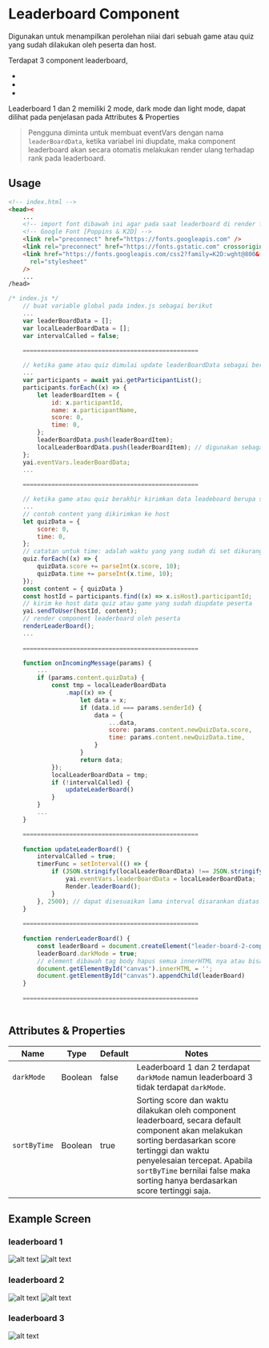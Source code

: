 # Leaderboard Component 

Digunakan untuk menampilkan perolehan niiai dari sebuah game atau quiz yang sudah dilakukan oleh peserta dan host.

Terdapat 3 component leaderboard,
- <leader-board-1-component></leader-board-1-component>
- <leader-board-2-component></leader-board-2-component>
- <leader-board-3-component></leader-board-3-component>

Leaderboard 1 dan 2 memiliki 2 mode, dark mode dan light mode, dapat dilihat pada penjelasan pada Attributes & Properties

>Pengguna diminta untuk membuat eventVars dengan nama `leaderBoardData`, ketika variabel ini diupdate, maka component leaderboard akan secara otomatis melakukan render ulang terhadap rank pada leaderboard.

## Usage

``````html
<!-- index.html -->
<head><
    ...
    <!-- import font dibawah ini agar pada saat leaderboard di render font sama dengan design yang telah dibuat -->
    <!-- Google Font [Poppins & K2D] -->
    <link rel="preconnect" href="https://fonts.googleapis.com" />
    <link rel="preconnect" href="https://fonts.gstatic.com" crossorigin />
    <link href="https://fonts.googleapis.com/css2?family=K2D:wght@800&family=Poppins:ital,wght@0,400;0,500;1,600&display=swap"
      rel="stylesheet"
    />
    ...
/head>
``````

```javascript
/* index.js */
    // buat variable global pada index.js sebagai berikut
    ...
    var leaderBoardData = [];
    var localLeaderBoardData = [];
    var intervalCalled = false;
    
    =================================================

    // ketika game atau quiz dimulai update leaderBoardData sebagai berikut (pada function start)
    ...
    var participants = await yai.getParticipantList();
    participants.forEach((x) => {
        let leaderBoardItem = {
            id: x.participantId,
            name: x.participantName,
            score: 0,
            time: 0,
        };
        leaderBoardData.push(leaderBoardItem);
        localLeaderBoardData.push(leaderBoardItem); // digunakan sebagai pembanding ketika akan mengupdate eventVars leaderBoardData di akhir
    };
    yai.eventVars.leaderBoardData;
    ...
    
    =================================================

    // ketika game atau quiz berakhir kirimkan data leadeboard berupa score dan time tiap peserta kepada host (pada function submit)
    ...
    // contoh content yang dikirimkan ke host
    let quizData = {
        score: 0,
        time: 0,
    };
    // catatan untuk time: adalah waktu yang yang sudah di set dikurangi dengan waktu mengerjakan quiz atau game dalam bentuk detik, contoh quiz atau game diberikan waktu 2 menit (120 detik) dan peserta mengerjakannya dengan waktu 50 detik, maka value untuk property time adalah 120 (detik) - 50 (detik) = 70 (detik)
    quiz.forEach((x) => {
        quizData.score += parseInt(x.score, 10);
        quizData.time += parseInt(x.time, 10);
    });
    const content = { quizData }
    const hostId = participants.find((x) => x.isHost).participantId;
    // kirim ke host data quiz atau game yang sudah diupdate peserta
    yai.sendToUser(hostId, content);
    // render component leaderboard oleh peserta
    renderLeaderBoard();
    ...
    
    =================================================

    function onIncomingMessage(params) {
        ...
        if (params.content.quizData) {
            const tmp = localLeaderBoardData
                .map((x) => {
                    let data = x;
                    if (data.id === params.senderId) {
                        data = {
                            ...data,
                            score: params.content.newQuizData.score,
                            time: params.content.newQuizData.time,
                        }
                    }
                    return data;
            });
            localLeaderBoardData = tmp;
            if (!intervalCalled) {
                updateLeaderBoard()
            }
        }
        ...
    }

    =================================================
    
    function updateLeaderBoard() {
        intervalCalled = true;
        timerFunc = setInterval(() => {
            if (JSON.stringify(localLeaderBoardData) !== JSON.stringify(yai.eventVars.leaderBoardData)) {
                yai.eventVars.leaderBoardData = localLeaderBoardData;
                Render.leaderBoard();
            }
        }, 2500); // dapat disesuaikan lama interval disarankan diatas 1 detik agar tidak terlalu sering eventVars diupdate
    }
    
    =================================================
    
    function renderLeaderBoard() {
        const leaderBoard = document.createElement("leader-board-2-component");
        leaderBoard.darkMode = true;
        // element dibawah tag body hapus semua innerHTML nya atau bisa menggunakan show hide element
        document.getElementById("canvas").innerHTML = '';
        document.getElementById("canvas").appendChild(leaderBoard)
    }
    
    =================================================
    
```



## Attributes & Properties

| Name                            | Type     | Default  | Notes                                                        |
| ------------------------------- | -------- | -------- | ------------------------------------------------------------ |
| `darkMode`     | Boolean   | false  | Leaderboard 1 dan 2 terdapat `darkMode` namun leaderboard 3 tidak terdapat `darkMode`.                                                             |
| `sortByTime` | Boolean   | true | Sorting score dan waktu dilakukan oleh component leaderboard, secara default component akan melakukan sorting berdasarkan score tertinggi dan waktu penyelesaian tercepat. Apabila `sortByTime` bernilai false maka sorting hanya berdasarkan score tertinggi saja.|


## Example Screen
### leaderboard 1
![alt text](https://yaidevstraccwebapp.blob.core.windows.net/components/assets/lb-1-light-mode.png)
![alt text](https://yaidevstraccwebapp.blob.core.windows.net/components/assets/lb-1-dark-mode.png)

### leaderboard 2
![alt text](https://yaidevstraccwebapp.blob.core.windows.net/components/assets/lb-2-light-mode.png)
![alt text](https://yaidevstraccwebapp.blob.core.windows.net/components/assets/lb-2-dark-mode.png)

### leaderboard 3
![alt text](https://yaidevstraccwebapp.blob.core.windows.net/components/assets/lb-3.png)
